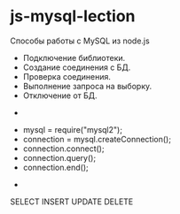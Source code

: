 # js-mysql-lection
 Способы работы с MySQL из node.js

 * Подключение библиотеки.
 * Создание соединения с БД.
 * Проверка соединения.
 * Выполнение запроса на выборку.
 * Отключение от БД.
-
* mysql = require("mysql2");
* connection = mysql.createConnection();
* connection.connect();
* connection.query();
* connection.end();
-
SELECT
INSERT
UPDATE
DELETE
